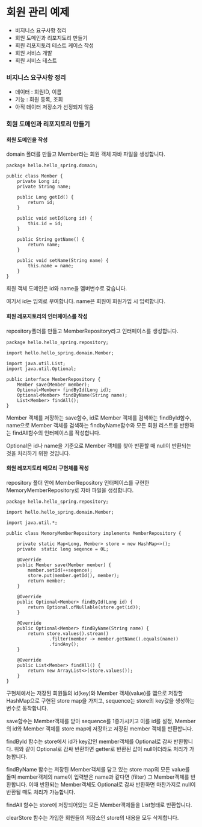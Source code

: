 # 회원 관리 예제

- 비지니스 요구사항 정리
- 회원 도메인과 리포지토리 만들기
- 회원 리포지토리 테스트 케이스 작성
- 회원 서비스 개발
- 회원 서비스 테스트

### 비지니스 요구사항 정리

- 데이터 : 회원ID, 이름
- 기능 : 회원 등록, 조회
- 아직 데이터 저장소가 선정되지 않음

### 회원 도메인과 리포지토리 만들기

#### 회원 도메인을 작성

domain 폴더를 만들고 Member라는 회원 객체 자바 파일을 생성합니다.

```
package hello.hello_spring.domain;

public class Member {
    private Long id;
    private String name;

    public Long getId() {
        return id;
    }

    public void setId(Long id) {
        this.id = id;
    }

    public String getName() {
        return name;
    }

    public void setName(String name) {
        this.name = name;
    }
}
```

회원 객체 도메인은 id와 name을 멤버변수로 갖습니다.

여기서 id는 임의로 부여합니다. name은 회원이 회원가입 시 입력합니다.

#### 회원 레포지토리의 인터페이스를 작성

repository폴더를 만들고 MemberRepository라고 인터페이스를 생성합니다.

```
package hello.hello_spring.repository;

import hello.hello_spring.domain.Member;

import java.util.List;
import java.util.Optional;

public interface MemberRepository {
    Member save(Member member);
    Optional<Member> findById(Long id);
    Optional<Member> findByName(String name);
    List<Member> findAll();
}
```

Member 객체를 저장하는 save함수, id로 Member 객체를 검색하는 findById함수, name으로 Member 객체를 검색하는 findbyName함수와 모든 회원 리스트를 반환하는 findAll함수의 인터페이스를 작성합니다.

Optional은 id나 name을 기준으로 Member 객체를 찾아 반환할 때 null이 반환되는 것을 처리하기 위한 것입니다.

#### 회원 레포지토리 메모리 구현체를 작성

repository 폴더 안에 MemberRepository 인터페이스를 구현한 MemoryMemberRepository로 자바 파일을 생성합니다.

```
package hello.hello_spring.repository;

import hello.hello_spring.domain.Member;

import java.util.*;

public class MemoryMemberRepository implements MemberRepository {

    private static Map<Long, Member> store = new HashMap<>();
    private  static long seqence = 0L;

    @Override
    public Member save(Member member) {
        member.setId(++seqence);
        store.put(member.getId(), member);
        return member;
    }

    @Override
    public Optional<Member> findById(Long id) {
        return Optional.ofNullable(store.get(id));
    }

    @Override
    public Optional<Member> findByName(String name) {
        return store.values().stream()
                .filter(member -> member.getName().equals(name))
                .findAny();
    }

    @Override
    public List<Member> findAll() {
        return new ArrayList<>(store.values());
    }
}
```

구현체에서는 저장된 회원들의 id(key)와 Member 객체(value)를 맵으로 저장할 HashMap으로 구현된 store map을 가지고, sequence는 store의 key값을 생성하는 변수로 동작합니다.

save함수는 Member객체를 받아 sequence를 1증가시키고 이를 id를 설정, Member의 id와 Member 객체를 store map에 저장하고 저장된 member 객체를 반환합니다.

findById 함수는 store에서 id가 key값인 member객체를 Optional로 감싸 반환합니다. 위와 같이 Optional로 감싸 반환하면 getter로 반환된 값이 null이더라도 처리가 가능합니다.

findByName 함수는 저장된 Member객체를 담고 있는 store map의 모든 value를 돌며 member객체의 name이 입력받은 name과 같다면 (filter) 그 Member객체를 반환합니다. 이때 반환되는 Member객체도 Optional로 감싸 반환하면 마찬가지로 null이 반환될 때도 처리가 가능합니다.

findAll 함수는 store에 저장되어있는 모든 Member객체들을 List형태로 반환합니다.

clearStore 함수는 가입한 회원들의 저장소인 store의 내용을 모두 삭제합니다.
